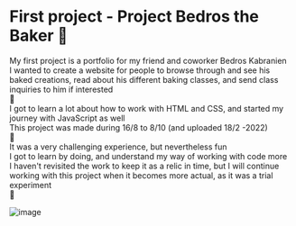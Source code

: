 # First project - Project Bedros the Baker 🥐

My first project is a portfolio for my friend and coworker Bedros Kabranien<br>
I wanted to create a website for people to browse through and see his baked creations, read about his different baking classes, and send class inquiries to him if interested
<br>
🥖
<br>
I got to learn a lot about how to work with HTML and CSS, and started my journey with JavaScript as well<br>
This project was made during 16/8 to 8/10 (and uploaded 18/2 -2022)
<br>
🍞
<br>
It was a very challenging experience, but nevertheless fun<br>
I got to learn by doing, and understand my way of working with code more<br>
I haven't revisited the work to keep it as a relic in time, but I will continue working with this project when it becomes more actual, as it was a trial experiment <br>
🥐


![image](https://user-images.githubusercontent.com/90833604/154693079-65658545-478d-474c-8731-90c0a69582ba.png)
